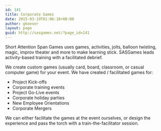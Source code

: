 ```yaml
---
id: 141
title: Corporate Games
date: 2015-03-19T01:06:10+00:00
author: gkoeser
layout: page
guid: http://sasgames.net/?page_id=141
---
```

Short Attention Span Games uses games, activities, jolts, balloon twisting, magic, improv theater and more to make learning stick. SASGames leads activity-based training with a facilitated debrief.

We create custom games (usually card, board, classroom, or casual computer game) for your event. We have created / facilitated games for:

* Project Kick-offs
* Corporate training events
* Project Go-Live events
* Corporate holiday parties
* New Employee Orientations
* Corporate Mergers

We can either facilitate the games at the event ourselves, or design the experience and pass the torch with a train-the-facilitator session.
